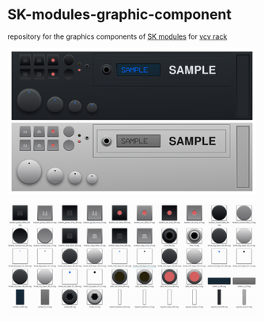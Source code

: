 # SK-modules-graphic-component
repository for the graphics components  of [SK modules](https://github.com/Skrylar/skjack-vcv)  for [vcv rack](https://github.com/VCVRack/Rack)

![alt text](https://raw.githubusercontent.com/infamedavid/SK-modules-graphic-component/master/demo.png "demo")

![alt text](https://github.com/infamedavid/SK-modules-graphic-component/blob/master/res/00_prvw.png "preview")



